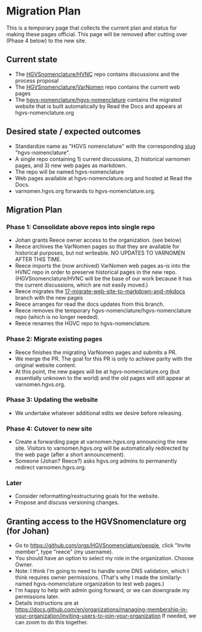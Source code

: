 # Migration Plan

This is a temporary page that collects the current plan and status for making these pages official.
This page will be removed after cutting over (Phase 4 below) to the new site.

## Current state

- The [HGVSnomenclature/HVNC](https://github.com/HGVSnomenclature/HVNC) repo contains discussions
  and the process proposal
- The [HGVSnomenclature/VarNomen](https://github.com/HGVSnomenclature/VarNomen) repo contains the
  current web pages
- The [hgvs-nomenclature/hgvs-nomenclature](https://github.com/hgvs-nomenclature/hgvs-nomenclature)
  contains the migrated website that is built automatically by Read the Docs and appears at
  hgvs-nomenclature.org

## Desired state / expected outcomes

- Standardize name as "HGVS nomenclature" with the corresponding [slug](https://patterns.dataincubator.org/book/url-slug.html) "hgvs-nomenclature".
- A single repo containing 1) current discussions, 2) historical varnomen pages, and 3) new web
  pages as markdown.
- The repo will be named hgvs-nomenclature
- Web pages available at hgvs-nomenclature.org and hosted at Read the Docs.
- varnomen.hgvs.org forwards to hgvs-nomenclature.org.

## Migration Plan

### Phase 1: Consolidate above repos into single repo

- Johan grants Reece owner access to the organization. (see below)
- Reece archives the VarNomen pages so that they are available for historical purposes, but not
  writeable. NO UPDATES TO VARNOMEN AFTER THIS TIME.
- Reece imports the (now archived) VarNomen web pages as-is into the HVNC repo in order to preserve
  historical pages in the new repo.  (HGVSnomenclature/HVNC will be the
  base of our work because it has the current discussions, which are not easily moved.)
- Reece migrates the
  [17-migrate-web-site-to-markdown-and-mkdocs](https://github.com/hgvs-nomenclature/hgvs-nomenclature.github.io/tree/17-migrate-web-site-to-markdown-and-mkdocs)
  branch with the new pages
- Reece arranges for read the docs updates from this branch.
- Reece removes the temporary hgvs-nomenclature/hgvs-nomenclature repo (which is no longer needed).
- Reece renames the HGVC repo to hgvs-nomenclature.

### Phase 2: Migrate existing pages

- Reece finishes the migrating VarNomen pages and submits a PR.
- We merge the PR. The goal for this PR is only to achieve parity with the original website content.
- At this point, the new pages will be at hgvs-nomenclature.org (but essentially unknown to the
  world) and the old pages will still appear at varnomen.hgvs.org.

### Phase 3: Updating the website

- We undertake whatever additional edits we desire before releasing.

### Phase 4: Cutover to new site

- Create a forwarding page at varnomen.hgvs.org announcing the new site. Visitors to
  varnomen.hgvs.org will be automatically redirected by the web page (after a short announcement).
- Someone (Johan? Reece?) asks hgvs.org admins to permanently redirect varnomen.hgvs.org.

### Later

- Consider reformatting/restructuring goals for the website.
- Propose and discuss versioning changes.

## Granting access to the HGVSnomenclature org (for Johan)

- Go to https://github.com/orgs/HGVSnomenclature/people, click "Invite member", type "reece" (my username).
- You should have an option to select my role in the organization. Choose Owner.
- Note: I think I'm going to need to handle some DNS validation, which I think requires owner permissions. (That's why I made the similarly-named hgvs-nomenclature organization to test web pages.)
- I'm happy to help with admin going forward, or we can downgrade my permissions later.
- Details instructions are at https://docs.github.com/en/organizations/managing-membership-in-your-organization/inviting-users-to-join-your-organization
If needed, we can zoom to do this together.
